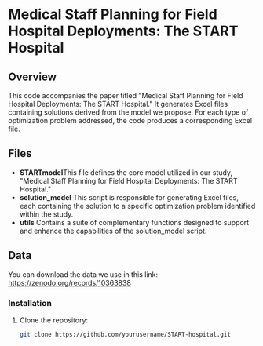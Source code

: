 # Medical Staff Planning for Field Hospital Deployments: The START Hospital

## Overview
This code accompanies the paper titled "Medical Staff Planning for Field Hospital Deployments: The START Hospital." It generates Excel files containing solutions derived from the model we propose. For each type of optimization problem addressed, the code produces a corresponding Excel file.

## Files
- **STARTmodel**This file defines the core model utilized in our study, "Medical Staff Planning for Field Hospital Deployments: The START Hospital."
- **solution_model** This script is responsible for generating Excel files, each containing the solution to a specific optimization problem identified within the study.  
- **utils**  Contains a suite of complementary functions designed to support and enhance the capabilities of the solution_model script. 

## Data
You can download the data we use in this link: https://zenodo.org/records/10363838

### Installation
1. Clone the repository:
   ```bash
   git clone https://github.com/yourusername/START-hospital.git
